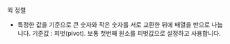 퀵 정렬
- 특정한 값을 기준으로 큰 숫자와 작은 숫자를 서로 교환한 뒤에 배열을 반으로 나눕니다.
기준값 : 피벗(pivot). 보통 첫번째 원소를 피벗값으로 설정하고 사용합니다.
